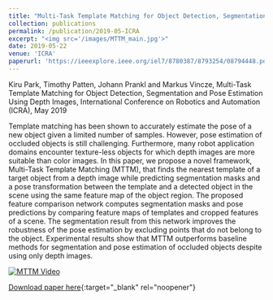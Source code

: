 ```yaml
---
title: "Multi-Task Template Matching for Object Detection, Segmentation and Pose Estimation Using Depth Images"
collection: publications
permalink: /publication/2019-05-ICRA
excerpt: "<img src='/images/MTTM_main.jpg'>"
date: 2019-05-22
venue: 'ICRA'
paperurl: 'https://ieeexplore.ieee.org/iel7/8780387/8793254/08794448.pdf'
---
```

Kiru Park, Timothy Patten, Johann Prankl and Markus Vincze, Multi-Task Template Matching for Object Detection, Segmentation and Pose Estimation Using Depth Images, International Conference on Robotics and Automation (ICRA), May 2019

Template matching has been shown to accurately estimate the pose of a new object given a limited number of samples. However, pose estimation of occluded objects is still challenging. Furthermore, many robot application domains encounter texture-less objects for which depth images are more suitable than color images. In this paper, we propose a novel framework, Multi-Task Template Matching (MTTM), that finds the nearest template of a target object from a depth image while predicting segmentation masks and a pose transformation between the template and a detected object in the scene using the same feature map of the object region. The proposed feature comparison network computes segmentation masks and pose predictions by comparing feature maps of templates and cropped features of a scene. The segmentation result from this network improves the robustness of the pose estimation by excluding points that do not belong to the object. Experimental results show that MTTM outperforms baseline methods for segmentation and pose estimation of occluded objects despite using only depth images.

[![MTTM Video](https://img.youtube.com/vi/rs4ekmE6SGo/0.jpg)](https://www.youtube.com/watch?v=rs4ekmE6SGo)


[Download paper here](https://ieeexplore.ieee.org/iel7/8780387/8793254/08794448.pdf){:target="_blank" rel="noopener"}
